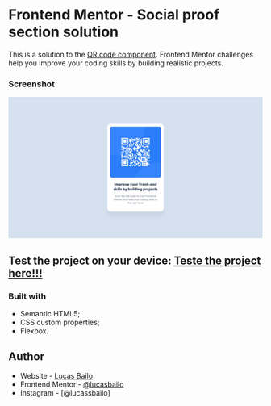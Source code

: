# Frontend Mentor - Social proof section solution

This is a solution to the [QR code component](https://www.frontendmentor.io/solutions/qr-code-component-lTUforx-1s). Frontend Mentor challenges help you improve your coding skills by building realistic projects. 

### Screenshot

![](./design/desktop-design.jpg)

## Test the project on your device: [Teste the project here!!!](https://qr-code-snowy-mu.vercel.app/)

### Built with

- Semantic HTML5;
- CSS custom properties;
- Flexbox.

## Author

- Website - [Lucas Bailo](https://github.com/lucasbailo)
- Frontend Mentor - [@lucasbailo](https://www.frontendmentor.io/profile/lucasbailo)
- Instagram - [@lucassbailo]